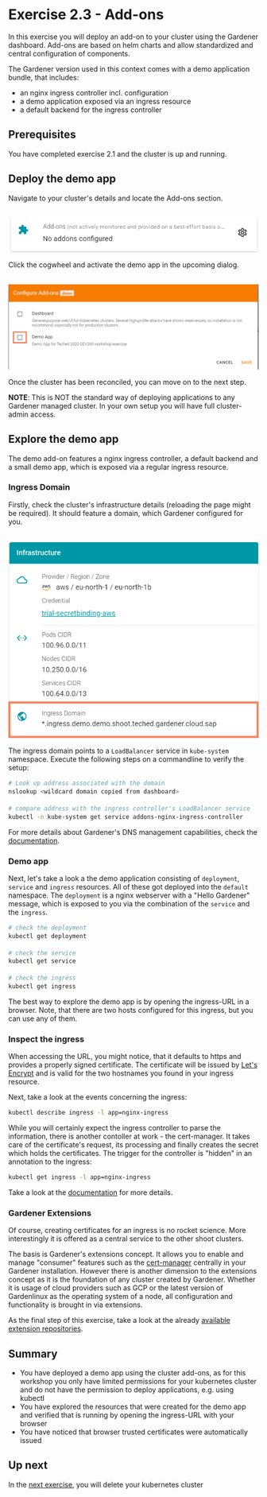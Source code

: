 # Exercise 2.3 - Add-ons

In this exercise you will deploy an add-on to your cluster using the Gardener dashboard. Add-ons are based on helm charts and allow standardized and central configuration of components.

The Gardener version used in this context comes with a demo application bundle, that includes:
- an nginx ingress controller incl. configuration
- a demo application exposed via an ingress resource
- a default backend for the ingress controller

## Prerequisites
You have completed exercise 2.1 and the cluster is up and running.

## Deploy the demo app
Navigate to your cluster's details and locate the Add-ons section.

<br>![Add-ons](./images/02_03_01.png)

Click the cogwheel and activate the demo app in the upcoming dialog.

<br>![Add-ons Dialog](./images/02_03_02.png)

Once the cluster has been reconciled, you can move on to the next step.

**NOTE**: This is NOT the standard way of deploying applications to any Gardener managed cluster. In your own setup you will have full cluster-admin access.

## Explore the demo app
The demo add-on features a nginx ingress controller, a default backend and a small demo app, which is exposed via a regular ingress resource.

### Ingress Domain 
Firstly, check the cluster's infrastructure details (reloading the page might be required). It should feature a domain, which Gardener configured for you. 

<br>![Ingress Domain](./images/02_03_03.png)

The ingress domain points to a `LoadBalancer` service in `kube-system` namespace. Execute the following steps on a commandline to verify the setup:
```bash
# Look up address associated with the domain
nslookup <wildcard domain copied from dashboard>

# compare address with the ingress controller's LoadBalancer service
kubectl -n kube-system get service addons-nginx-ingress-controller
```

For more details about Gardener's DNS management capabilities, check the [documentation](https://gardener.cloud/documentation/concepts/networking/dns_controler_manager/).

### Demo app
Next, let's take a look a the demo application consisting of `deployment`, `service` and `ingress` resources. All of these got deployed into the `default` namespace. 
The `deployment` is a nginx webserver with a "Hello Gardener" message, which is exposed to you via the combination of the `service` and the `ingress`.

```bash
# check the deployment
kubectl get deployment

# check the service
kubectl get service

# check the ingress
kubectl get ingress
```

The best way to explore the demo app is by opening the ingress-URL in a browser. Note, that there are two hosts configured for this ingress, but you can use any of them.

### Inspect the ingress
When accessing the URL, you might notice, that it defaults to https and provides a properly signed certificate. The certificate will be issued by [Let's Encrypt](https://letsencrypt.org/) and is valid for the two hostnames you found in your ingress resource.

Next, take a look at the events concerning the ingress:

```bash
kubectl describe ingress -l app=nginx-ingress
```

While you will certainly expect the ingress controller to parse the information, there is another contoller at work - the cert-manager. It takes care of the certificate's request, its processing and finally creates the secret which holds the certificates. The trigger for the controller is "hidden" in an annotation to the ingress:

```bash
kubectl get ingress -l app=nginx-ingress
```

Take a look at the [documentation]( https://gardener.cloud/documentation/concepts/networking/cert-management/) for more details.

### Gardener Extensions
Of course, creating certificates for an ingress is no rocket science. More interestingly it is offered as a central service to the other shoot clusters. 

The basis is Gardener's extensions concept. It allows you to enable and manage "consumer" features such as the [cert-manager](https://github.com/gardener/cert-management) centrally in your Gardener installation. 
However there is another dimension to the extensions concept as it is the foundation of any cluster created by Gardener. Whether it is usage of cloud providers such as GCP or the latest version of Gardenlinux as the operating system of a node, all configuration and functionality is brought in via extensions.

As the final step of this exercise, take a look at the already [available extension repositories](https://github.com/gardener/gardener/blob/master/extensions/README.md#known-extension-implementations). 

## Summary

- You have deployed a demo app using the cluster add-ons, as for this workshop you only have limited permissions for your kubernetes cluster and do not have the permission to deploy applications, e.g. using kubectl
- You have explored the resources that were created for the demo app and verified that is running by opening the ingress-URL with your browser
- You have noticed that browser trusted certificates were automatically issued

## Up next
In the [next exercise](./04_cleanup.md), you will delete your kubernetes cluster
